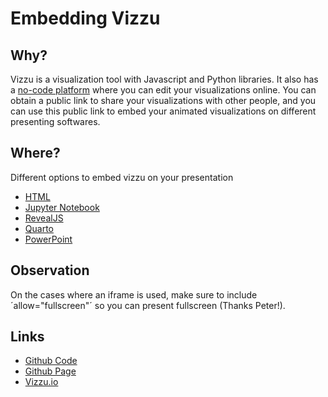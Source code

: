 # Embedding Vizzu

## Why?

Vizzu is a visualization tool with Javascript and Python libraries.
It also has a [no-code platform](https://www.vizzu.io/) where you can edit your visualizations online.
You can obtain a public link to share your visualizations with other people, and you can use this public link to embed your animated visualizations on different presenting softwares.

## Where?
Different options to embed vizzu on your presentation
* [HTML](https://sebastiandres.github.io/embedding_vizzu/html/)
* [Jupyter Notebook](https://sebastiandres.github.io/embedding_vizzu/jupyter/)
* [RevealJS](https://sebastiandres.github.io/embedding_vizzu/revealjs/)
* [Quarto](https://sebastiandres.github.io/embedding_vizzu/quarto/)
* [PowerPoint](https://sebastiandres.github.io/embedding_vizzu/powerpoint/)

## Observation
On the cases where an iframe is used, make sure to include ´allow="fullscreen"´ so you can present fullscreen (Thanks Peter!).

## Links
* [Github Code](https://github.com/sebastiandres/embedding_vizzu/)
* [Github Page](https://sebastiandres.github.io/embedding_vizzu/)
* [Vizzu.io](https://www.vizzu.io/)